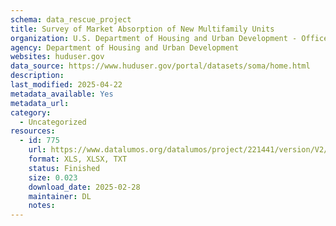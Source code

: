 ```yaml
---
schema: data_rescue_project 
title: Survey of Market Absorption of New Multifamily Units
organization: U.S. Department of Housing and Urban Development - Office of Policy Development and Research
agency: Department of Housing and Urban Development
websites: huduser.gov
data_source: https://www.huduser.gov/portal/datasets/soma/home.html
description: 
last_modified: 2025-04-22
metadata_available: Yes
metadata_url: 
category:
  - Uncategorized
resources:
  - id: 775
    url: https://www.datalumos.org/datalumos/project/221441/version/V2/view
    format: XLS, XLSX, TXT
    status: Finished
    size: 0.023
    download_date: 2025-02-28
    maintainer: DL
    notes: 
---
```

